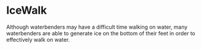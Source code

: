 # IceWalk
Although waterbenders may have a difficult time walking on water, many waterbenders are able to generate ice on the bottom of their feet in order to effectively walk on water.
